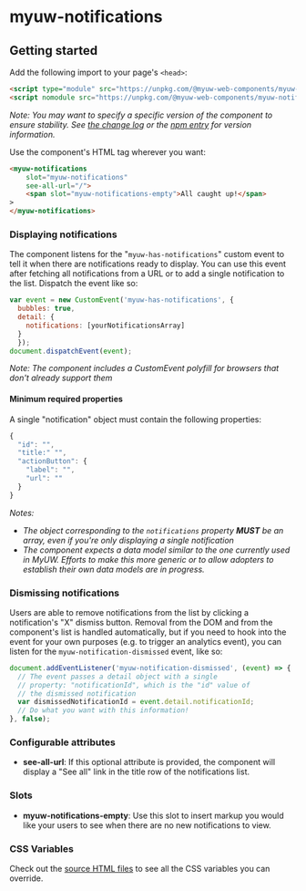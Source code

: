 # myuw-notifications

## Getting started

Add the following import to your page's `<head>`:

```html
<script type="module" src="https://unpkg.com/@myuw-web-components/myuw-notifications@^1?module"></script>
<script nomodule src="https://unpkg.com/@myuw-web-components/myuw-notifications@^1"></script>
```

*Note: You may want to specify a specific version of the component to ensure stability. See [the change log](CHANGELOG.md) or the [npm entry](https://www.npmjs.com/package/@myuw-web-components/myuw-notifications) for version information.*

Use the component's HTML tag wherever you want:

```HTML
<myuw-notifications
    slot="myuw-notifications"
    see-all-url="/">
    <span slot="myuw-notifications-empty">All caught up!</span>
>
</myuw-notifications>
```

### Displaying notifications

The component listens for the "`myuw-has-notifications`" custom event to tell it when there are notifications ready to display. You can use this event after fetching all notifications from a URL or to add a single notification to the list. Dispatch the event like so:

```js
var event = new CustomEvent('myuw-has-notifications', {
  bubbles: true,
  detail: {
    notifications: [yourNotificationsArray]
  }
  });
document.dispatchEvent(event);
```

*Note: The component includes a CustomEvent polyfill for browsers that don't already support them*

#### Minimum required properties

A single "notification" object must contain the following properties:

```js
{
  "id": "",
  "title:" "",
  "actionButton": {
    "label": "",
    "url": ""
  }
}
```

*Notes:*
- *The object corresponding to the `notifications` property **MUST** be an array, even if you're only displaying a single notification*
- *The component expects a data model similar to the one currently used in MyUW. Efforts to make this more generic or to allow adopters to establish their own data models are in progress.*

### Dismissing notifications

Users are able to remove notifications from the list by clicking a notification's "X" dismiss button. Removal from the DOM and from the component's list is handled automatically, but if you need to hook into the event for your own purposes (e.g. to trigger an analytics event), you can listen for the `myuw-notification-dismissed` event, like so:

```js
document.addEventListener('myuw-notification-dismissed', (event) => {
  // The event passes a detail object with a single 
  // property: "notificationId", which is the "id" value of 
  // the dismissed notification
  var dismissedNotificationId = event.detail.notificationId;
  // Do what you want with this information!
}, false);
```

### Configurable attributes

- **see-all-url**: If this optional attribute is provided, the component will display a "See all" link in the title row of the notifications list.

### Slots

- **myuw-notifications-empty**: Use this slot to insert markup you would like your users to see when there are no new notifications to view. 

### CSS Variables

Check out the [source HTML files](src/myuw-notifications.html) to see all the CSS variables you can override. 
